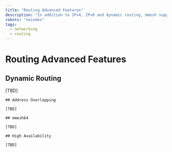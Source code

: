 ```yaml
---
title: "Routing Advanced Features"
description: "In addition to IPv4, IPv6 and dynamic routing, mmesh supports high-availability forwarding and auto-route for address overlapping."
robots: "noindex"
tags:
  - networking
  - routing
---
```


# Routing Advanced Features

## Dynamic Routing

[TBD]
```
## Address Overlapping

[TBD]

## mmesh64

[TBD]

## High Availability

[TBD]
```
